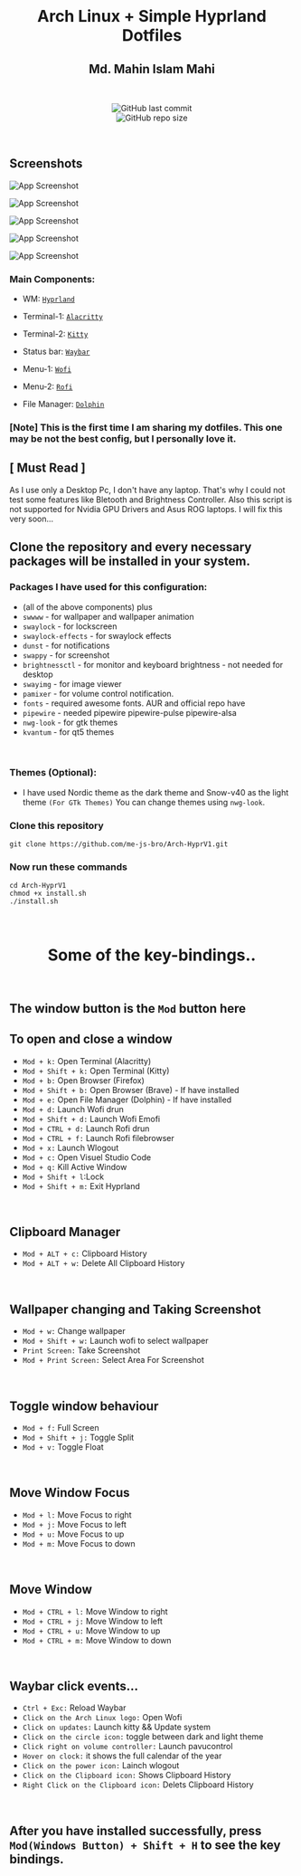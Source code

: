 <br>
<h1 align = "center"> Arch Linux + Simple Hyprland Dotfiles</h1>
<h2 align="center">Md. Mahin Islam Mahi</h2>
</br>


<div align="center">

![GitHub last commit](https://img.shields.io/github/last-commit/me-js-bro/Arch-HyprV1?style=for-the-badge&color=b4befe) </br>
![GitHub repo size](https://img.shields.io/github/repo-size/me-js-bro/Arch-HyprV1?style=for-the-badge&color=aba6f7)

</br>
</div>

## Screenshots

![App Screenshot](Screenshots/1.png)

![App Screenshot](Screenshots/2.png)

![App Screenshot](Screenshots/3.png)

![App Screenshot](Screenshots/4.png)

![App Screenshot](Screenshots/5.png)

### Main Components:

- WM: [`Hyprland`](https://hyprland.org/)
 
- Terminal-1: [`Alacritty`](https://alacritty.org/)

- Terminal-2: [`Kitty`](https://sw.kovidgoyal.net/kitty/)
 
- Status bar: [`Waybar`](https://github.com/Alexays/Waybar)
 
- Menu-1: [`Wofi`](https://hg.sr.ht/~scoopta/wofi)

- Menu-2: [`Rofi`](https://github.com/davatorium/rofi)

- File Manager: [`Dolphin`](https://github.com/KDE/dolphin)

### [Note] This is the first time I am sharing my dotfiles. This one may be not the best config, but I personally love it.</br>

## [ Must Read ]
As I use only a Desktop Pc, I don't have any laptop. That's why I could not test some features like Bletooth and Brightness Controller. Also this script is not supported for Nvidia GPU Drivers and Asus ROG laptops. I will fix this very soon...

## Clone the repository and every necessary packages will be installed in your system.

### Packages I have used for this configuration:
- (all of the above components) plus
- `swwww` - for wallpaper and wallpaper animation
- `swaylock` - for lockscreen
- `swaylock-effects` - for swaylock effects
- `dunst` - for notifications
- `swappy` - for screenshot
- `brightnessctl`  - for monitor and keyboard brightness - not needed for desktop
- `swayimg` - for image viewer 
- `pamixer` - for volume control notification.
- `fonts` - required awesome fonts. AUR and official repo have
- `pipewire` - needed pipewire pipewire-pulse pipewire-alsa
- `nwg-look` - for gtk themes
- `kvantum` - for qt5 themes
 </br>

### Themes (Optional):
- I have used Nordic theme as the dark theme and Snow-v40 as the light theme `(For GTk Themes)` You can change themes using `nwg-look`.

### Clone this repository
```
git clone https://github.com/me-js-bro/Arch-HyprV1.git
```
 ### Now run these commands

```
cd Arch-HyprV1
chmod +x install.sh
./install.sh
```

</br>
<h1 align="center">Some of the key-bindings..</h1>
</br>

## The window button is the `Mod` button here
## To open and close a window
- `Mod + k:` Open Terminal (Alacritty)
- `Mod + Shift + k:` Open Terminal (Kitty)
- `Mod + b:` Open Browser (Firefox)
- `Mod + Shift + b:` Open Browser (Brave) - If have installed
- `Mod + e:` Open File Manager (Dolphin) - If have installed
- `Mod + d:` Launch Wofi drun
- `Mod + Shift + d:` Launch Wofi Emofi
- `Mod + CTRL + d:` Launch Rofi drun
- `Mod + CTRL + f:` Launch Rofi filebrowser
- `Mod + x:` Launch Wlogout
- `Mod + c:` Open Visuel Studio Code
- `Mod + q:` Kill Active Window
- `Mod + Shift + l`:Lock
- `Mod + Shift + m:` Exit Hyprland
</br>

## Clipboard Manager
- `Mod + ALT + c:` Clipboard History
- `Mod + ALT + w:` Delete All Clipboard History
</br>

## Wallpaper changing and Taking Screenshot
- `Mod + w:` Change wallpaper
- `Mod + Shift + w:` Launch wofi to select wallpaper
- `Print Screen:` Take Screenshot
- `Mod + Print Screen:` Select Area For Screenshot
</br>

## Toggle window behaviour
- `Mod + f:` Full Screen
- `Mod + Shift + j:` Toggle Split
- `Mod + v:` Toggle Float
</br>

## Move Window Focus
- `Mod + l:` Move Focus to right
- `Mod + j:` Move Focus to left
- `Mod + u:` Move Focus to up
- `Mod + m:` Move Focus to down
</br>

## Move Window
- `Mod + CTRL + l:` Move Window to right
- `Mod + CTRL + j:` Move Window to left
- `Mod + CTRL + u:` Move Window to up
- `Mod + CTRL + m:` Move Window to down
</br>

## Waybar click events...
- `Ctrl + Exc:` Reload Waybar
- `Click on the Arch Linux logo:` Open Wofi
- `Click on updates:` Launch kitty && Update system
- `Click on the circle icon:` toggle between dark and light theme
- `Click right on volume controller:` Launch pavucontrol
- `Hover on clock:` it shows the full calendar of the year
- `Click on the power icon:` Lainch wlogout
- `Click on the Clipboard icon:` Shows Clipboard History
- `Right Click on the Clipboard icon:` Delets Clipboard History
</br>

## After you have installed successfully, press ` Mod(Windows Button) + Shift + H ` to see the key bindings.

<br>
 
